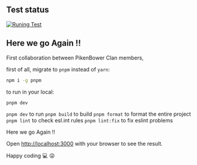 ## Test status

[![Runing Test](https://github.com/Djinzo/portforyou/actions/workflows/github-ci.yml/badge.svg)](https://github.com/Djinzo/portforyou/actions/workflows/github-ci.yml)

## Here we go Again !!

First collaboration between PikenBower Clan members,

first of all, migrate to `pnpm` instead of `yarn`:

```bash
npm i -g pnpm
```

to run in your local:

```bash
pnpm dev
```

`pnpm dev` to run
`pnpm build` to build
`pnpm format` to format the entire project
`pnpm lint` to check esl.int rules
`pnpm lint:fix` to fix eslint problems

Here we go Again !!

Open [http://localhost:3000](http://localhost:3000) with your browser to see the result.

Happy coding 💻 😜
